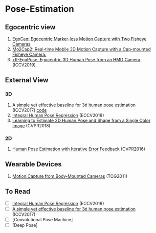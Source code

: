 # Pose-Estimation

## Egocentric view
1. [EgoCap: Egocentric Marker-less Motion Capture with Two Fisheye Cameras](https://gvv.mpi-inf.mpg.de/projects/EgoCap/)
2. [Mo2Cap2: Real-time Mobile 3D Motion Capture with a Cap-mounted Fisheye Camera.](http://gvv.mpi-inf.mpg.de/projects/wxu/Mo2Cap2/)
3. [xR-EgoPose: Egocentric 3D Human Pose from an HMD Camera](https://arxiv.org/pdf/1907.10045.pdf) (ICCV2019)

## External View
### 3D
1. [A simple yet effective baseline for 3d human pose estimation](https://arxiv.org/pdf/1705.03098.pdf) (ICCV2017) [code](https://github.com/una-dinosauria/3d-pose-baseline)
2. [Integral Human Pose Regression](https://arxiv.org/pdf/1711.08229.pdf) (ECCV2018)
3. [Learning to Estimate 3D Human Pose and Shape from a Single Color Image](https://arxiv.org/pdf/1805.04092.pdf) (CVPR2018)
### 2D
1. [Human Pose Estimation with Iterative Error Feedback](https://arxiv.org/pdf/1507.06550.pdf) (CVPR2016)

## Wearable Devices
1. [Motion Capture from Body-Mounted Cameras](http://delivery.acm.org/10.1145/1970000/1964926/a31-shiratori.pdf?ip=152.2.130.153&id=1964926&acc=ACTIVE%20SERVICE&key=AA86BE8B6928DDC7%2EB2ED415011FB783D%2E4D4702B0C3E38B35%2E4D4702B0C3E38B35&__acm__=1568305772_99e97febd0c093b4771877e194accd32) (TOG2011)

## To Read

- [ ] [Integral Human Pose Regression](https://arxiv.org/pdf/1711.08229.pdf) (ECCV2018)
- [ ] [A simple yet effective baseline for 3d human pose estimation](https://arxiv.org/pdf/1705.03098.pdf) (ICCV2017)
- [ ] [Convolutional Pose Machine]
- [ ] [Deep Pose] 
